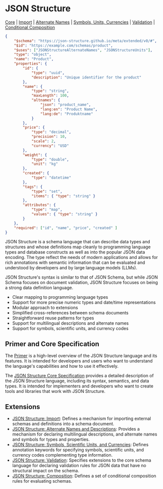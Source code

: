 
# JSON Structure

[Core](https://json-structure.github.io/core) |
[Import](https://json-structure.github.io/import) |
[Alternate Names](https://json-structure.github.io/alternate-names) |
[Symbols, Units, Currencies](https://json-structure.github.io/units) |
[Validation](https://json-structure.github.io/validation) |
[Conditional Composition](https://json-structure.github.io/conditional-composition)

<style>
    .language-json {
        font-size: x-small;
    }
</style>

```json
{
    "$schema": "https://json-structure.github.io/meta/extended/v0/#",
    "$id": "https://example.com/schemas/product",
    "$uses": ["JSONStructureAlternateNames", "JSONStructureUnits"],
    "type": "object",
    "name": "Product",
    "properties": {
        "id": {
            "type": "uuid",
            "description": "Unique identifier for the product"
        },
        "name": {
            "type": "string",
            "maxLength": 100,
            "altnames": {
                "json": "product_name",
                "lang:en": "Product Name",
                "lang:de": "Produktname"
            }
        },
        "price": {
            "type": "decimal",
            "precision": 10,
            "scale": 2,
            "currency": "USD"
        },
        "weight": {
            "type": "double",
            "unit": "kg"
        },
        "created": {
            "type": "datetime"
        },
        "tags": {
            "type": "set",
            "items": { "type": "string" }
        },
        "attributes": {
            "type": "map",
            "values": { "type": "string" }
        }
    },
    "required": ["id", "name", "price", "created" ]
}
```

JSON Structure is a schema language that can describe data types and structures
and whose definitions map cleanly to programming language types and database
constructs as well as into the popular JSON data encoding. The type reflect the
needs of modern applications and allows for rich annotations with semantic
information that can be evaluated and understood by developers and by large
language models (LLMs).

JSON Structure's syntax is similar to that of JSON Schema, but while JSON Schema
focuses on document validation, JSON Structure focuses on being a strong data
definition language.

- Clear mapping to programming language types
- Support for more precise numeric types and date/time representations
- Modular approach to extensions
- Simplified cross-references between schema documents
- Straightforward reuse patterns for types
- Support for multilingual descriptions and alternate names
- Support for symbols, scientific units, and currency codes

## Primer and Core Specification

The [Primer](https://github.com/json-structure/primer-and-samples/blob/main/json-structure-primer.md) is a high-level overview of the JSON Structure language and its features. It is intended for developers and users who want to understand the language's capabilities and how to use it effectively.

The [JSON Structure Core Specification](https://json-structure.github.io/core) provides a detailed description of the JSON Structure language, including its syntax, semantics, and data types. It is intended for implementers and developers who want to create tools and libraries that work with JSON Structure.

## Extensions

- [JSON Structure: Import](https://json-structure.github.io/import): Defines a mechanism for importing external schemas and definitions into a schema document.
- [JSON Structure: Alternate Names and Descriptions](https://json-structure.github.io/alternate-names): Provides a mechanism for declaring multilingual descriptions, and alternate names and symbols for types and properties.
- [JSON Structure: Symbols, Scientific Units, and Currencies](https://json-structure.github.io/units): Defines annotation keywords for specifying symbols, scientific units, and currency codes complementing type information.
- [JSON Structure: Validation](https://json-structure.github.io/validation): Specifies extensions to the core schema language for declaring validation rules for JSON data that have no structural impact on the schema.
- [JSON Structure: Composition](https://json-structure.github.io/conditional-composition): Defines a set of conditional composition rules for evaluating schemas.

